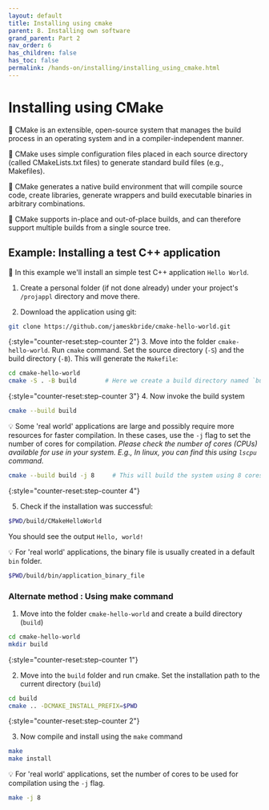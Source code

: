 ```yaml
---
layout: default
title: Installing using cmake
parent: 8. Installing own software
grand_parent: Part 2
nav_order: 6
has_children: false
has_toc: false
permalink: /hands-on/installing/installing_using_cmake.html
---
```


# Installing using CMake

💬 CMake is an extensible, open-source system that manages the build process in an operating system and in a compiler-independent manner.

💬 CMake uses simple configuration files placed in each source directory (called CMakeLists.txt files) to generate standard build files (e.g., Makefiles).

💬 CMake generates a native build environment that will compile source code, create libraries, generate wrappers and build executable binaries in arbitrary combinations. 

💬 CMake supports in-place and out-of-place builds, and can therefore support multiple builds from a single source tree.

## Example: Installing a test C++ application

💬 In this example we'll install an simple test C++ application `Hello World`.

1. Create a personal folder (if not done already) under your project's `/projappl` directory and move there.

2. Download the application using git:

```bash
git clone https://github.com/jameskbride/cmake-hello-world.git
```

{:style="counter-reset:step-counter 2"}
3. Move into the folder `cmake-hello-world`. Run `cmake` command. Set the source directory (`-S`) and the build directory (`-B`). This will generate the `Makefile`:

```bash
cd cmake-hello-world
cmake -S . -B build        # Here we create a build directory named `build`. If the build directory does not exist already, cmake creates it.
```

{:style="counter-reset:step-counter 3"}
4. Now invoke the build system

```bash
cmake --build build
```

💡 Some 'real world' applications are large and possibly require more resources for faster compilation. In these cases, use the `-j` flag to set the number of cores for compilation. *Please check the number of cores (CPUs) available for use in your system. E.g., In linux, you can find this using `lscpu` command.*

```bash
cmake --build build -j 8     # This will build the system using 8 cores.
```

{:style="counter-reset:step-counter 4"}

5. Check if the installation was successful:

```bash
$PWD/build/CMakeHelloWorld
```

You should see the output `Hello, world!`

💡 For 'real world' applications, the binary file is usually created in a default `bin` folder.

```bash
$PWD/build/bin/application_binary_file
```

### Alternate method : Using make command

1. Move into the folder `cmake-hello-world` and create a build directory (`build`)


```bash
cd cmake-hello-world
mkdir build
```

{:style="counter-reset:step-counter 1"}

2. Move into the `build` folder and run cmake. Set the installation path to the current directory (`build`)

```bash
cd build
cmake .. -DCMAKE_INSTALL_PREFIX=$PWD
```

{:style="counter-reset:step-counter 2"}

3. Now compile and install using the `make` command

```bash
make
make install
```

💡 For 'real world' applications, set the number of cores to be used for compilation using the `-j` flag.

```bash
make -j 8     
```
